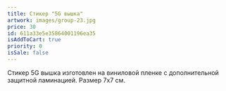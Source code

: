```yaml
---
title: Стикер "5G вышка"
artwork: images/group-23.jpg
price: 30
id: 611a33e5e35864001196ea35
isAddToCart: true
priority: 0
isSale: false
---
```


Стикер 5G вышка изготовлен на виниловой пленке с дополнительной защитной ламинацией. Размер 7х7 см.
